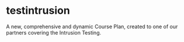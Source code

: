 # testintrusion
A new, comprehensive and dynamic Course Plan, created to one of our partners covering the Intrusion Testing.
